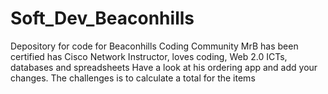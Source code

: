 # Soft_Dev_Beaconhills
Depository for code for Beaconhills Coding Community
MrB has been certified has Cisco Network Instructor, loves coding, Web 2.0 ICTs, databases and spreadsheets
Have a look at his ordering app and add your changes. The challenges is to calculate a total for the items
